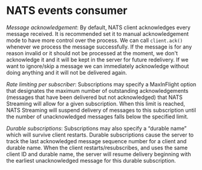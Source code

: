 # NATS events consumer

*Message acknowledgement*: By default, NATS client acknowledges every message received. It is recommended set it to manual acknowledgement mode to have more control over the process. We can call `client.ack()` whenever we process the message successfully. If the message is for any reason invalid or it should not be processed at the moment, we don't acknowledge it and it will be kept in the server for future redelivery. If we want to ignore/skip a message we can immediately acknowledge without doing anything and it will not be delivered again.

*Rate limiting per subscriber*: Subscriptions may specify a MaxInFlight option that designates the maximum number of outstanding acknowledgements (messages that have been delivered but not acknowledged) that NATS Streaming will allow for a given subscription. When this limit is reached, NATS Streaming will suspend delivery of messages to this subscription until the number of unacknowledged messages falls below the specified limit.

*Durable subscriptions*: Subscriptions may also specify a “durable name” which will survive client restarts. Durable subscriptions cause the server to track the last acknowledged message sequence number for a client and durable name. When the client restarts/resubscribes, and uses the same client ID and durable name, the server will resume delivery beginning with the earliest unacknowledged message for this durable subscription.